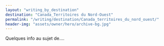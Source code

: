 ```yaml
---
layout: "writing_by_destination"
destination: "Canada_Territoires du Nord-Ouest"
permalink: "/writing/destination/Canada_territoires_du_nord_ouest/"
header-img: "assets/owner/hero/archive-bg.jpg"
---
```


Quelques info au sujet de....